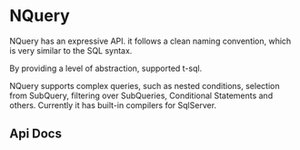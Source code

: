# NQuery

NQuery has an expressive API. it follows a clean naming convention, which is very similar to the SQL syntax.

By providing a level of abstraction, supported t-sql.

NQuery supports complex queries, such as nested conditions, selection from SubQuery, filtering over SubQueries, Conditional Statements and others. Currently it has built-in compilers for SqlServer.


## Api Docs
